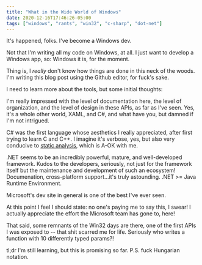 ```yaml
---
title: "What in the Wide World of Windows"
date: 2020-12-16T17:46:26-05:00
tags: ["windows", "rants", "win32", "c-sharp", "dot-net"]
---
```


It's happened, folks. I've become a Windows dev.

Not that I'm writing all my code on Windows, at all. I just want to develop a Windows app, so: Windows it is, for the moment.

Thing is, I _really_ don't know how things are done in this neck of the woods. I'm writing this blog post using the Github editor, for fuck's sake.

I need to learn more about the tools, but some initial thoughts:

I'm really impressed with the level of documentation here, the level of organization, and the level of design in these APIs, as far as I've seen. Yes, it's a whole other world, XAML, and C#, and what have you, but damned if I'm not intrigued.

C# was the first language whose aesthetics I really appreciated, after first trying to learn C and C++. I imagine it's verbose, yes, but also very conducive to [static analysis](https://en.wikipedia.org/wiki/Static_program_analysis), which is A-OK with me.

.NET seems to be an incredibly powerful, mature, and well-developed framework. Kudos to the developers, seriously, not just for the framework itself but the maintenance and development of such an ecosystem! Documenation, cross-platform support...it's truly astounding. .NET >= Java Runtime Environment.

Microsoft's dev site in general is one of the best I've ever seen.

At this point I feel I should state: no one's paying me to say this, I swear! I actually appreciate the effort the Microsoft team has gone to, here!

That said, some remnants of the Win32 days are there, one of the first APIs I was exposed to -- that shit scarred me for life. Seriously who writes a function with 10 differently typed params?!

tl;dr I'm still learning, but this is promising so far. P.S. fuck Hungarian notation.
